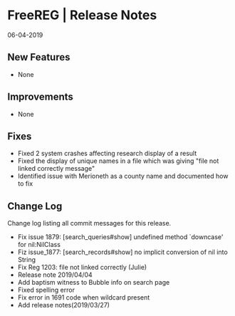 __FreeREG | Release Notes__
  =======================
  06-04-2019

  __New Features__
  ----------------

  * None


  __Improvements__
  ----------------

  * None


  __Fixes__
  ---------

  * Fixed 2 system crashes affecting research display of a result
  * Fixed the display of unique names in a file which was giving "file not linked correctly message"
  * Identified issue with Merioneth as a county name and documented how to fix


  __Change Log__
  ----------------

  Change log listing all commit messages for this release.



* Fix issue 1879: [search_queries#show] undefined method `downcase' for nil:NilClass
* Fiz issue_1877: [search_records#show] no implicit conversion of nil into String
* Fix Reg 1203: file not linked correctly (Julie)
* Release note 2019/04/04
* Add baptism witness to Bubble info on search page
* Fixed spelling error
* Fix error in 1691 code when wildcard present
* Add release notes(2019/03/27)